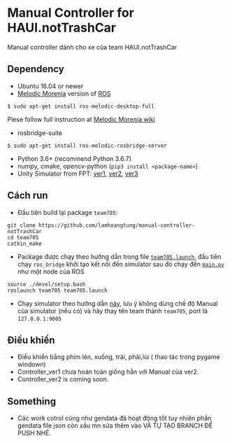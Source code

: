# Manual Controller for HAUI.notTrashCar
Manual controller dành cho xe của team HAUI.notTrashCar

## Dependency
- Ubuntu 16.04 or newer
- [Melodic Morenia](http://wiki.ros.org/melodic) version of [ROS](https://ros.org)
```
$ sudo apt-get install ros-melodic-desktop-full
```
Plese follow full instruction at [Melodic Morenia wiki](http://wiki.ros.org/melodic)
- rosbridge-suite
```
$ sudo apt-get install ros-melodic-rosbridge-server
```
- Python 3.6+ (recommend Python 3.6.7)
- numpy, cmake, opencv-python (`pip3 install <package-name>`)
- Unity Simulator from FPT: [ver1](https://drive.google.com/open?id=1q6WtD98eu1qbcwdwIDhraUqSHO6cO0if), [ver2](https://drive.google.com/open?id=1uwi0A-cuLp9Pa1PB9lkmybmbGrxh5sRD), [ver3](https://www.fshare.vn/file/YWG8HGK84MHA?token=1548131191)

## Cách run
- Đầu tiên build lại package `team705`:
```
git clone https://github.com/lamhoangtung/manual-controller-notTrashCar
cd team705
catkin_make
```

- Package được chạy theo hướng dẫn trong file [`team705.launch`](/src/team705/launch/team705.launch), đầu tiên chạy `ros_bridge` khởi tạo kết nối đến simulator sau đó chạy đến [`main.py`](/src/team705/src/main.py) như một node của ROS

``` 
source ./devel/setup.bash
roslaunch team705 team705.launch
```

- Chạy simulator theo hướng dẫn [này](https://drive.google.com/open?id=14vCOzUO6_-6fyv0eypql1owZz3NIRiRY), lưu ý không dùng chế độ Manual của simulator (nếu có) và hãy thay tên team thành `team705`, port là `127.0.0.1:9005`

## Điều khiển
- Điều khiển bằng phím lên, xuống, trái, phải,lùi ( thao tác trong pygame windown)
- Controller_ver1 chưa hoàn toàn giống hẳn với Manual của ver2.
- Controller_ver2 is coming soon.



## Something
- Các work cotrol cũng như gendata đã hoạt động tốt tuy nhiên phần gendata file json còn xấu mn sửa thêm vào VÀ TỰ TẠO BRANCH ĐỂ PUSH NHÉ. 



